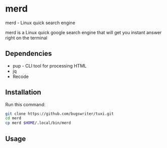 # merd
merd - Linux quick search engine

merd is a Linux quick google search engine that will get you instant answer right on the terminal

## Dependencies
* pup - CLI tool for processing HTML
* jq
* Recode 

## Installation
Run this command:
```bash
git clone https://github.com/bugswriter/tuxi.git
cd merd
cp merd $HOME/.local/bin/merd
```

## Usage

